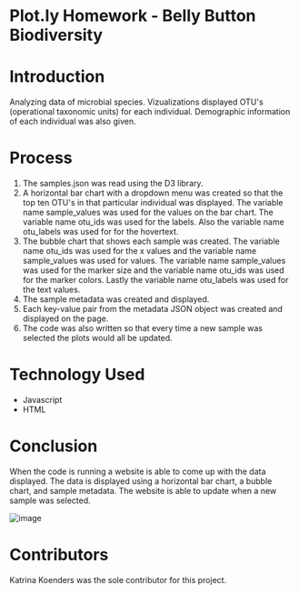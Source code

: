 # Plot.ly Homework - Belly Button Biodiversity

# Introduction
Analyzing data of microbial species. Vizualizations displayed OTU's (operational taxonomic units) for each individual. Demographic information of each individual was also given. 

# Process
1. The samples.json was read using the D3 library. 
2. A horizontal bar chart with a dropdown menu was created so that the top ten OTU's in that particular individual was displayed. The variable name sample_values was used for the values on the bar chart. The variable name otu_ids was used for the labels. Also the variable name otu_labels was used for for the hovertext. 
3. The bubble chart that shows each sample was created. The variable name otu_ids was used for the x values and the variable name sample_values was used for values. The variable name sample_values was used for the marker size and the variable name otu_ids was used for the marker colors. Lastly the variable name otu_labels was used for the text values.
4. The sample metadata was created and displayed. 
5. Each key-value pair from the metadata JSON object was created and displayed on the page. 
6. The code was also written so that every time a new sample was selected the plots would all be updated. 

# Technology Used
* Javascript
* HTML

# Conclusion
When the code is running a website is able to come up with the data displayed. The data is displayed using a horizontal bar chart, a bubble chart, and sample metadata. The website is able to update when a new sample was selected. 

![image](https://user-images.githubusercontent.com/57878641/87359212-fce01c00-c52c-11ea-9647-0650ababa5ba.png)

# Contributors
Katrina Koenders was the sole contributor for this project. 
